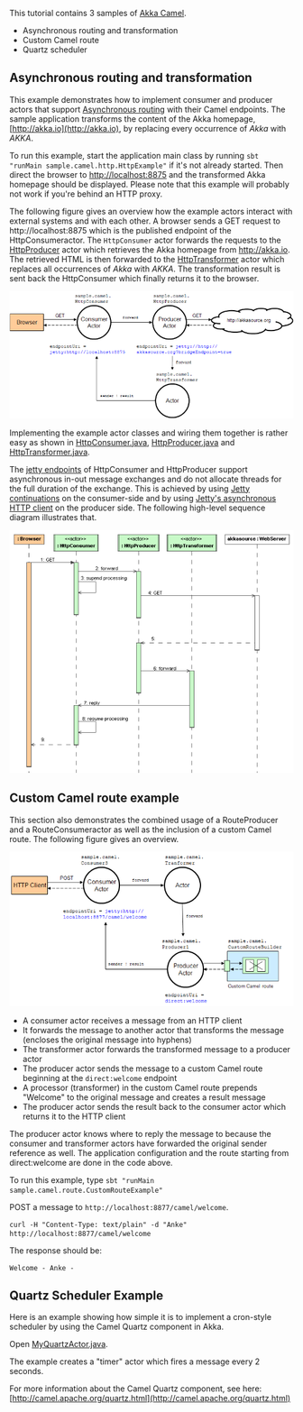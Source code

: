 This tutorial contains 3 samples of [Akka Camel](http://doc.akka.io/docs/akka/2.4.14/java/camel.html).

- Asynchronous routing and transformation
- Custom Camel route
- Quartz scheduler

## Asynchronous routing and transformation

This example demonstrates how to implement consumer and producer actors that support [Asynchronous routing](http://doc.akka.io/docs/akka/2.4.14/java/camel.html#Asynchronous_routing) with their Camel endpoints. The sample application transforms the content of the Akka homepage, [http://akka.io](http://akka.io), by replacing every occurrence of *Akka* with *AKKA*.

To run this example, start the application main class by running `sbt "runMain sample.camel.http.HttpExample"` if it's not already started. Then direct the browser to [http://localhost:8875](http://localhost:8875) and the transformed Akka homepage should be displayed. Please note that this example will probably not work if you're behind an HTTP proxy.

The following figure gives an overview how the example actors interact with external systems and with each other. A browser sends a GET request to http://localhost:8875 which is the published endpoint of the HttpConsumeractor. The `HttpConsumer` actor forwards the requests to the [HttpProducer](src/main/java/sample/camel/http/HttpProducer.java) actor which retrieves the Akka homepage from http://akka.io. The retrieved HTML is then forwarded to the [HttpTransformer](src/main/java/sample/camel/http/HttpTransformer.java) actor which replaces all occurrences of *Akka* with *AKKA*. The transformation result is sent back the HttpConsumer which finally returns it to the browser.

![](tutorial/camel-async-interact.png)

Implementing the example actor classes and wiring them together is rather easy as shown in [HttpConsumer.java](src/main/java/sample/camel/http/HttpConsumer.java), [HttpProducer.java]((src/main/java/sample/camel/http/HttpProducer.java)) and [HttpTransformer.java]((src/main/java/sample/camel/http/HttpTransformer.java)).

The [jetty endpoints](http://camel.apache.org/jetty.html) of HttpConsumer and HttpProducer support asynchronous in-out message exchanges and do not allocate threads for the full duration of the exchange. This is achieved by using [Jetty continuations](http://wiki.eclipse.org/Jetty/Feature/Continuations) on the consumer-side and by using [Jetty's asynchronous HTTP client](http://wiki.eclipse.org/Jetty/Tutorial/HttpClient) on the producer side. The following high-level sequence diagram illustrates that.

![](tutorial/camel-async-sequence.png)

## Custom Camel route example

This section also demonstrates the combined usage of a RouteProducer and a RouteConsumeractor as well as the inclusion of a custom Camel route. The following figure gives an overview.

![](tutorial/camel-custom-route.png)

- A consumer actor receives a message from an HTTP client
- It forwards the message to another actor that transforms the message (encloses the original message into hyphens)
- The transformer actor forwards the transformed message to a producer actor
- The producer actor sends the message to a custom Camel route beginning at the `direct:welcome` endpoint
- A processor (transformer) in the custom Camel route prepends "Welcome" to the original message and creates a result message
- The producer actor sends the result back to the consumer actor which returns it to the HTTP client

The producer actor knows where to reply the message to because the consumer and transformer actors have forwarded the original sender reference as well. The application configuration and the route starting from direct:welcome are done in the code above.

To run this example, type `sbt "runMain sample.camel.route.CustomRouteExample"`

POST a message to `http://localhost:8877/camel/welcome`.

    curl -H "Content-Type: text/plain" -d "Anke" http://localhost:8877/camel/welcome

The response should be:

    Welcome - Anke -

## Quartz Scheduler Example

Here is an example showing how simple it is to implement a cron-style scheduler by using the Camel Quartz component in Akka.

Open [MyQuartzActor.java](src/main/java/sample/camel/quartz/MyQuartzActor.java).

The example creates a "timer" actor which fires a message every 2 seconds.

For more information about the Camel Quartz component, see here: [http://camel.apache.org/quartz.html](http://camel.apache.org/quartz.html)

